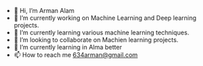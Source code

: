 - 👋 Hi, I’m Arman Alam
- 🔭 I’m currently working on Machine Learning and Deep learning projects.
- 🌱 I’m currently learning various machine learning techniques.
- 👯 I’m looking to collaborate on Machien learning projects.
- 🌱 I’m currently learning in Alma better
- 📫 How to reach me 634arman@gmail.com

<!---
armanalam6342/armanalam6342 is a ✨ special ✨ repository because its `README.md` (this file) appears on your GitHub profile.
You can click the Preview link to take a look at your changes.
--->
